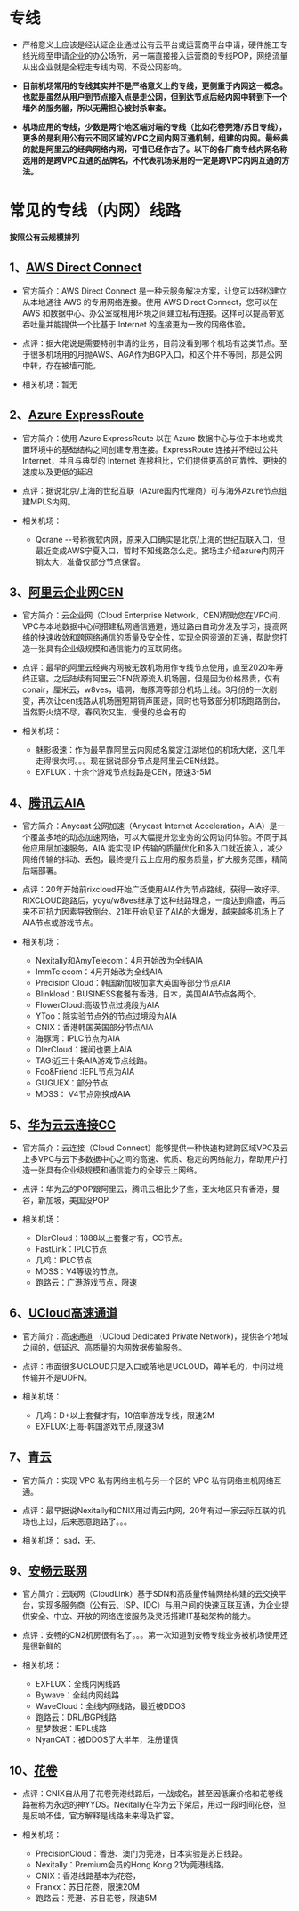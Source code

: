 # 专线
* 严格意义上应该是经认证企业通过公有云平台或运营商平台申请，硬件施工专线光缆至申请企业的办公场所，另一端直接接入运营商的专线POP，网络流量从出企业就是全程走专线内网，不受公网影响。
* **目前机场常用的专线其实并不是严格意义上的专线，更侧重于内网这一概念。也就是虽然从用户到节点接入点是走公网，但到达节点后经内网中转到下一个墙外的服务器，所以无需担心被封杀审查。**

* **机场应用的专线，少数是两个地区端对端的专线（比如花卷莞港/苏日专线），更多的是利用公有云不同区域的VPC之间内网互通机制，组建的内网。最经典的就是阿里云的经典网络内网，可惜已经作古了。以下的各厂商专线内网名称选用的是跨VPC互通的品牌名，不代表机场采用的一定是跨VPC内网互通的方法。**

# 常见的专线（内网）线路
**按照公有云规模排列**

## 1、[AWS Direct Connect](https://aws.amazon.com/cn/directconnect/?nc1=h_ls)
* 官方简介：AWS Direct Connect 是一种云服务解决方案，让您可以轻松建立从本地通往 AWS 的专用网络连接。使用 AWS Direct Connect，您可以在 AWS 和数据中心、办公室或租用环境之间建立私有连接。这样可以提高带宽吞吐量并能提供一个比基于 Internet 的连接更为一致的网络体验。

* 点评：据大佬说是需要特别申请的业务，目前没看到哪个机场有这类节点。至于很多机场用的月抛AWS、AGA作为BGP入口，和这个并不等同，那是公网中转，存在被墙可能。

* 相关机场：暂无

## 2、[Azure ExpressRoute](https://azure.microsoft.com/zh-cn/services/expressroute/)
* 官方简介：使用 Azure ExpressRoute 以在 Azure 数据中心与位于本地或共置环境中的基础结构之间创建专用连接。ExpressRoute 连接并不经过公共 Internet，并且与典型的 Internet 连接相比，它们提供更高的可靠性、更快的速度以及更低的延迟

* 点评：据说北京/上海的世纪互联（Azure国内代理商）可与海外Azure节点组建MPLS内网。

* 相关机场：
  * Qcrane --号称微软内网，原来入口确实是北京/上海的世纪互联入口，但最近变成AWS宁夏入口，暂时不知线路怎么走。据场主介绍azure内网开销太大，准备仅部分节点保留。

## 3、[阿里云企业网CEN](https://help.aliyun.com/document_detail/59870.html)
* 官方简介：云企业网（Cloud Enterprise Network，CEN)帮助您在VPC间，VPC与本地数据中心间搭建私网通信通道，通过路由自动分发及学习，提高网络的快速收敛和跨网络通信的质量及安全性，实现全网资源的互通，帮助您打造一张具有企业级规模和通信能力的互联网络。

* 点评：最早的阿里云经典内网被无数机场用作专线节点使用，直至2020年寿终正寝。之后陆续有阿里云CEN货源流入机场圈，但是因为价格昂贵，仅有conair，厘米云，w8ves，墙洞，海豚湾等部分机场上线。3月份的一次剧变，再次让cen线路从机场圈短期销声匿迹，同时也导致部分机场跑路倒台。当然野火烧不尽，春风吹又生，慢慢的总会有的

* 相关机场：
  * 魅影极速：作为最早靠阿里云内网成名奠定江湖地位的机场大佬，这几年走得很坎坷。。。现在据说部分节点是阿里云CEN线路。
  * EXFLUX：十余个游戏节点线路是CEN，限速3-5M


## 4、[腾讯云AIA](https://cloud.tencent.com/product/aia)
* 官方简介：Anycast 公网加速（Anycast Internet Acceleration，AIA）是一个覆盖多地的动态加速网络，可以大幅提升您业务的公网访问体验。不同于其他应用层加速服务，AIA 能实现 IP 传输的质量优化和多入口就近接入，减少网络传输的抖动、丢包，最终提升云上应用的服务质量，扩大服务范围，精简后端部署。

* 点评：20年开始前rixcloud开始广泛使用AIA作为节点路线，获得一致好评。RIXCLOUD跑路后，yoyu/w8ves继承了这种线路理念，一度达到鼎盛，再后来不可抗力因素导致倒台。21年开始见证了AIA的大爆发，越来越多机场上了AIA节点或游戏节点。

* 相关机场：
  * Nexitally和AmyTelecom：4月开始改为全线AIA
  * ImmTelecom：4月开始改为全线AIA
  * Precision Cloud：韩国新加坡加拿大英国等部分节点AIA
  * Blinkload：BUSINESS套餐有香港，日本，美国AIA节点各两个。
  * FlowerCloud:高级节点过境段为AIA
  * YToo：除实验节点外的节点过境段为AIA
  * CNIX：香港韩国英国部分节点AIA
  * 海豚湾：IPLC节点为AIA
  * DlerCloud：据闻也要上AIA
  * TAG:近三十条AIA游戏节点线路。
  * Foo&Friend :IEPL节点为AIA
  * GUGUEX：部分节点
  * MDSS： V4节点刚换成AIA

## 5、[华为云云连接CC](https://www.huaweicloud.com/product/cc.html)
* 官方简介：云连接（Cloud Connect）能够提供一种快速构建跨区域VPC及云上多VPC与云下多数据中心之间的高速、优质、稳定的网络能力，帮助用户打造一张具有企业级规模和通信能力的全球云上网络。

* 点评：华为云的POP跟阿里云，腾讯云相比少了些，亚太地区只有香港，曼谷，新加坡，美国没POP

* 相关机场：
  * DlerCloud：1888以上套餐才有，CC节点。
  * FastLink：IPLC节点
  * 几鸡：IPLC节点
  * MDSS：V4等级的节点。
  * 跑路云：广港游戏节点，限速


## 6、[UCloud高速通道](https://docs.ucloud.cn/udpn/guide)
* 官方简介：高速通道 （UCloud Dedicated Private Network)，提供各个地域之间的，低延迟、高质量的内网数据传输服务。

* 点评：市面很多UCLOUD只是入口或落地是UCLOUD，薅羊毛的，中间过境传输并不是UDPN。

* 相关机场：
  * 几鸡：D+以上套餐才有，10倍率游戏专线，限速2M
  * EXFLUX:上海-韩国游戏节点,限速3M

## 7、[青云](https://docs.qingcloud.com/product/sd_wan/quick_start/vpc_connect_vpc)
* 官方简介：实现 VPC 私有网络主机与另一个区的 VPC 私有网络主机网络互通。

* 点评：最早据说Nexitally和CNIX用过青云内网，20年有过一家云际互联的机场也上过，后来恶意跑路了。。。

* 相关机场：
   sad，无。

## 9、[安畅云联网](https://www.anchnet.com/infrastructure/cloudlink)
* 官方简介：云联网（CloudLink）基于SDN和高质量传输网络构建的云交换平台，实现多服务商（公有云、ISP、IDC）与用户间的快速互联互通，为企业提供安全、中立、开放的网络连接服务及灵活搭建IT基础架构的能力。


* 点评：安畅的CN2机房很有名了。。。第一次知道到安畅专线业务被机场使用还是很新鲜的

* 相关机场：
  * EXFLUX：全线内网线路
  * Bywave：全线内网线路
  * WaveCloud：全线内网线路，最近被DDOS
  * 跑路云：DRL/BGP线路
  * 星梦数据：IEPL线路
  * NyanCAT：被DDOS了大半年，注册谨慎


## 10、[花卷](https://www.betaidc.com/index.html)

* 点评：CNIX自从用了花卷莞港线路后，一战成名，甚至因低廉价格和花卷线路被称为永远的神YYDS。Nexitally在华为云下架后，用过一段时间花卷，但是反响不佳，官方解释是线路未来得及扩容。

* 相关机场：
  * PrecisionCloud：香港、澳门为莞港，日本实验是苏日线路。
  * Nexitally：Premium会员的Hong Kong 21为莞港线路。
  * CNIX：香港线路基本为花卷，
  * Franxx：苏日花卷，限速20M
  * 跑路云：莞港、苏日花卷，限速5M



